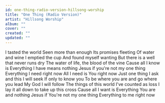 ```yaml
---
id: one-thing-radio-version-hillsong-worship
title: "One Thing (Radio Version)"
artist: "Hillsong Worship"
album: ""
cover: ""
created: ""
updated: ""
---
```


I tasted the world
Seen more than enough
Its promises fleeting
Of water and wine I emptied the cup
And found myself wanting
But there is a well that never runs dry
The water of life, the blood of the vine
Cause all I know is
Everything I have means nothing
Jesus if you're not my one thing
Everything I need right now
All I need is You right now
Just one thing I ask and this I will seek
If only to know you
To be where you are and go where you lead
My God I will follow
The things of this world I've counted as loss
I lay it all down to take up this cross
Cause all I want is
Everything You are and nothing
Jesus if You're not my one thing
Everything to me right now